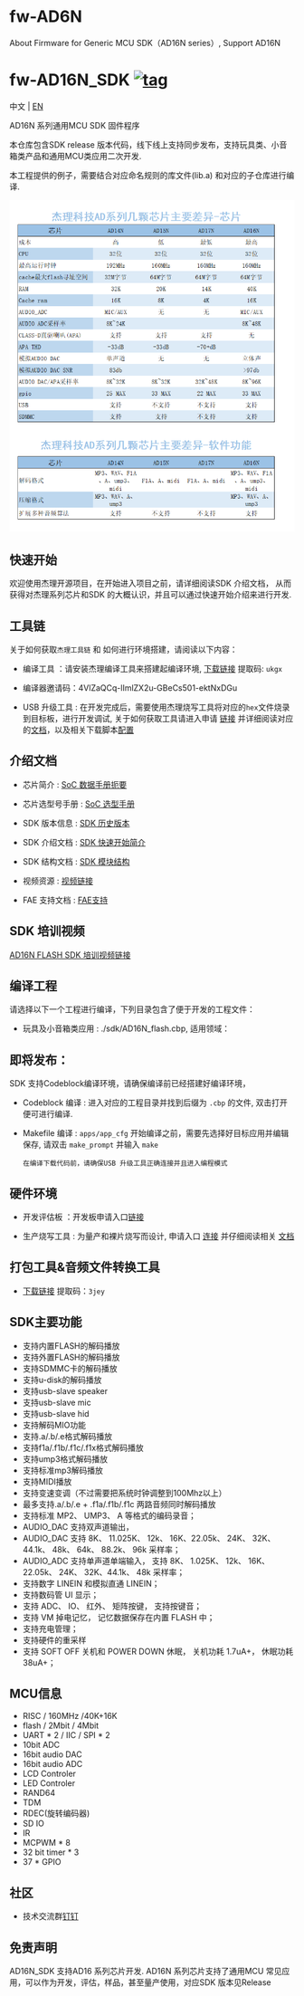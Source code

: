# fw-AD6N
About Firmware for Generic MCU SDK（AD16N series）, Support AD16N

[tag download]:https://github.com/Jieli-Tech/fw-AD16N/tags
[tag_badgen]:https://img.shields.io/github/v/tag/Jieli-Tech/fw-AD16N?style=plastic&labelColor=ffffff&color=informational&label=Tag&

# fw-AD16N_SDK   [![tag][tag_badgen]][tag download]

中文 | [EN](./README-en.md)

AD16N 系列通用MCU SDK 固件程序

本仓库包含SDK release 版本代码，线下线上支持同步发布，支持玩具类、小音箱类产品和通用MCU类应用二次开发.

本工程提供的例子，需要结合对应命名规则的库文件(lib.a) 和对应的子仓库进行编译.

![Alt](jl_ad_chip.png)

快速开始
------------

欢迎使用杰理开源项目，在开始进入项目之前，请详细阅读SDK 介绍文档，
从而获得对杰理系列芯片和SDK 的大概认识，并且可以通过快速开始介绍来进行开发.

工具链
------------

关于如何获取`杰理工具链` 和 如何进行环境搭建，请阅读以下内容：

* 编译工具 ：请安装杰理编译工具来搭建起编译环境, [下载链接](https://pan.baidu.com/s/1f5pK7ZaBNnvbflD-7R22zA) 提取码: `ukgx`
* 编译器邀请码：4VlZaQCq-lImlZX2u-GBeCs501-ektNxDGu

* USB 升级工具 : 在开发完成后，需要使用杰理烧写工具将对应的`hex`文件烧录到目标板，进行开发调试, 关于如何获取工具请进入申请 [链接](https://item.taobao.com/item.htm?spm=a1z10.1-c-s.w4004-22883854875.5.504d246bXKwyeH&id=620295020803) 并详细阅读对应的[文档](doc/stuff/usb%20updater.pdf)，以及相关下载脚本[配置](doc/stuff/ISD_CONFIG.INI配置文件说明.pdf)

介绍文档
------------

* 芯片简介 : [SoC 数据手册扼要](./doc)

* 芯片选型号手册 : [SoC 选型手册](./doc/README.md)

* SDK 版本信息 : [SDK 历史版本](doc/AD16N_FLASH_SDK_发布版本信息.pdf)

* SDK 介绍文档 : [SDK 快速开始简介](./doc/AD16N_SDK手册_V1.1.pdf)

* SDK 结构文档 : [SDK 模块结构](./doc/)

* 视频资源 : [视频链接](https://space.bilibili.com/3493277347088769/dynamic)

* FAE 支持文档 : [FAE支持](https://gitee.com/jieli-tech_fae/fw-jl)

SDK 培训视频
------------
[AD16N FLASH SDK 培训视频链接](https://www.bilibili.com/video/BV15T411a7YE/?spm_id_from=333.337.search-card.all.click&vd_source=254273a14d3e073e6006d61b2acafb16)


编译工程
-------------
请选择以下一个工程进行编译，下列目录包含了便于开发的工程文件：

* 玩具及小音箱类应用 : ./sdk/AD16N_flash.cbp, 适用领域：


即将发布：
------------

SDK 支持Codeblock编译环境，请确保编译前已经搭建好编译环境，

* Codeblock 编译 : 进入对应的工程目录并找到后缀为 `.cbp` 的文件, 双击打开便可进行编译.

* Makefile 编译 : `apps/app_cfg` 开始编译之前，需要先选择好目标应用并编辑保存, 请双击 `make_prompt` 并输入 `make`

  `在编译下载代码前，请确保USB 升级工具正确连接并且进入编程模式`
  

硬件环境
-------------

* 开发评估板 ：开发板申请入口[链接](https://item.taobao.com/item.htm?spm=a230r.1.14.16.3515573bt22ZGR&id=696613076397&ns=1&abbucket=17#detail)

* 生产烧写工具 : 为量产和裸片烧写而设计, 申请入口 [连接](https://item.taobao.com/item.htm?spm=a1z10.1-c-s.w4004-22883854875.8.504d246bXKwyeH&id=620941819219) 并仔细阅读相关 [文档](./doc/stuff/烧写器使用说明文档.pdf)
  
打包工具&音频文件转换工具
-------------

* [下载链接](https://pan.baidu.com/s/1ajzBF4BFeiRFpDF558ER9w#list/path=%2F) 提取码：`3jey` 

SDK主要功能
-------------
* 支持内置FLASH的解码播放
* 支持外置FLASH的解码播放
* 支持SDMMC卡的解码播放
* 支持u-disk的解码播放
* 支持usb-slave speaker
* 支持usb-slave mic
* 支持usb-slave hid 
* 支持解码MIO功能
* 支持.a/.b/.e格式解码播放
* 支持f1a/.f1b/.f1c/.f1x格式解码播放
* 支持ump3格式解码播放
* 支持标准mp3解码播放
* 支持MIDI播放
* 支持变速变调（不过需要把系统时钟调整到100Mhz以上）
* 最多支持.a/.b/.e + .f1a/.f1b/.f1c 两路音频同时解码播放
* 支持标准 MP2、 UMP3、 A 等格式的编码录音；
* AUDIO_DAC 支持双声道输出， 
* AUDIO_DAC 支持 8K、 11.025K、 12k、 16K、22.05k、 24K、 32K、 44.1k、 48k、 64k、 88.2k、 96k 采样率；
* AUDIO_ADC 支持单声道单端输入， 支持 8K、 1.025K、 12k、 16K、 22.05k、 24K、 32K、44.1k、 48k 采样率；
* 支持数字 LINEIN 和模拟直通 LINEIN；
* 支持数码管 UI 显示；
* 支持 ADC、 IO、 红外、 矩阵按键， 支持按键音；
* 支持 VM 掉电记忆， 记忆数据保存在内置 FLASH 中；
* 支持充电管理；
* 支持硬件的重采样
* 支持 SOFT OFF 关机和 POWER DOWN 休眠， 关机功耗 1.7uA+， 休眠功耗 38uA+；

MCU信息
-------------
* RISC / 160MHz /40K+16K
* flash / 2Mbit / 4Mbit
* UART * 2 / IIC / SPI * 2
* 10bit ADC
* 16bit audio DAC
* 16bit audio ADC
* LCD Controler
* LED Controler
* RAND64
* TDM
* RDEC(旋转编码器)
* SD IO
* IR
* MCPWM * 8
* 32 bit timer * 3
* 37 * GPIO

社区
--------------

* 技术交流群[钉钉](./doc/stuff/dingtalk.jpg)


免责声明
------------

AD16N_SDK 支持AD16 系列芯片开发.
AD16N 系列芯片支持了通用MCU 常见应用，可以作为开发，评估，样品，甚至量产使用，对应SDK 版本见Release
